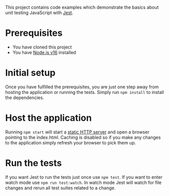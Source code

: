 This project contains code examples which demonstrate the basics about unit testing JavaScript with [Jest](https://jestjs.io/).

# Prerequisites
- You have cloned this project
- You have [Node.js v16](https://nodejs.org/en/download/) installed

# Initial setup
Once you have fulfilled the prerequisites, you are just one step away from hosting the application or running the tests. Simply run `npm install` to install the dependencies.

# Host the application
Running `npm start` will start a [static HTTP server](https://www.npmjs.com/package/http-server) and open a browser pointing to the index.html. Caching is disabled so if you make any changes to the application simply refresh your browser to pick them up.

# Run the tests
If you want Jest to run the tests just once use `npm test`. If you want to enter watch mode use `npm run test:watch`. In watch mode Jest will watch for file changes and rerun all test suites related to a change. 
